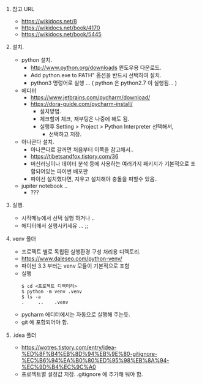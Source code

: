 1. 참고 URL
    - https://wikidocs.net/8
    - https://wikidocs.net/book/4170    
    - https://wikidocs.net/book/5445

2. 설치.
    - python 설치.
        - http://www.python.org/downloads 윈도우용 다운로드.
        - Add python.exe to PATH" 옵션을 반드시 선택하여 설치. 
        - python3 명렁어로 실행 ... ( python 은 python2.7 이 실행됨... )
    - 에디터 
        - https://www.jetbrains.com/pycharm/download/
        - https://dora-guide.com/pycharm-install/
            - 설치방법.
            - 체크할꺼 체크, 재부팅은 나중에 해도 됨.
            - 실행후 Setting > Project > Python Interpreter 선택해서, 
                - 선택하고 저장. 
    - 아나콘다 설치.
        - 아나콘다로 갈꺼면 처음부터 이쪽을 참고해서.. 
        - https://tibetsandfox.tistory.com/36
        - 머신러닝이나 데이터 분석 등에 사용하는 여러가지 패키지가 기본적으로 포함되어있는 파이썬 배포판
        - 파이선 설치했다면, 지우고 설치해야 충돌을 피할수 있음.. 
    - jupiter notebook ..
        - ???
3. 실행.
    - 시작메뉴에서 선택 실행 하거나 ..
    - 에디터에서 실행시키세유 ... ;; 

4. venv 폴더 
    - 프로젝트 별로 독룁된 실행환경 구성 처리용 디렉토리. 
    - https://www.daleseo.com/python-venv/
    - 파이썬 3.3 부터는 venv 모듈이 기본적으로 포함
    - 실행
        ```
        $ cd <프로젝트 디렉터리>
        $ python -m venv .venv
        $ ls -a
        .     ..    .venv
        ```
    - pycharm 에디터에서는 자동으로 실행해 주는듯. 
    - git 에 포함되어야 함.

5. .idea 폴더
    - https://wotres.tistory.com/entry/idea-%ED%8F%B4%EB%8D%94%EB%9E%80-gitignore-%EC%B6%94%EA%B0%80%ED%95%98%EB%8A%94-%EC%9D%B4%EC%9C%A0
    - 프로젝트별 설정값 저장. .gitignore 에 추가해 둬야 함.
